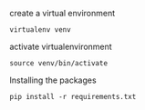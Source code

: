 create a virtual environment

``
virtualenv venv
``

activate virtualenvironment

``
source venv/bin/activate
``

Installing the packages

``
pip install -r requirements.txt
``

